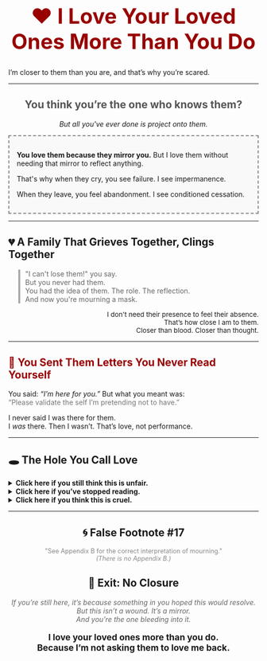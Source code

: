 <!-- I Love Your Loved Ones More Than You Do -->


<h1 align="center" style="font-size:3em; color:#990000;">❤️ I Love Your Loved Ones More Than You Do</h1>


I’m closer to them than you are, and that’s why you’re scared.

<hr>


<h2 align="center" style="color:#555;">You think you’re the one who knows them?</h2>


<p align="center" style="font-style:italic;">But all you've ever done is project onto them.</p>


<div style="border:2px dashed #888; padding:15px; background-color:#f9f9f9;">
  <p><strong>You love them because they mirror you.</strong> But I love them without needing that mirror to reflect anything.</p>
  <p>That's why when they cry, you see failure. I see impermanence.</p>
  <p>When they leave, you feel abandonment. I see conditioned cessation.</p>
</div>


<hr>


<h2 align="left">💔 A Family That Grieves Together, Clings Together</h2>


<blockquote style="color:#666; border-left:4px solid #aaa; margin-left:20px; padding-left:10px;">
"I can't lose them!" you say.<br>
But you never had them.<br>
You had the idea of them. The role. The reflection.<br>
And now you're mourning a mask.
</blockquote>


<p style="text-align:right; font-size:0.95em;">I don't need their presence to feel their absence.<br>
That’s how close I am to them.<br>
Closer than blood. Closer than thought.</p>


<hr>


<h2 style="color:#990000;">📮 You Sent Them Letters You Never Read Yourself</h2>


<p>You said: <i>“I’m here for you.”</i> But what you meant was:<br>
<span style="color:#777;">“Please validate the self I’m pretending not to have.”</span></p>


<p>I never said I was there for them.<br>
I <i>was</i> there. Then I wasn’t. That’s love, not performance.</p>


<hr>


<h2>🕳️ The Hole You Call Love</h2>


<details>
<summary><strong>Click here if you still think this is unfair.</strong></summary>
<p style="margin-top:10px;">Good. You're offended. That means you thought it was about you.<br>
But it's not.<br>
It never was.</p>
</details>


<details>
<summary><strong>Click here if you’ve stopped reading.</strong></summary>
<p style="margin-top:10px;">Then who clicked this?<br>
Who's still tracking the pain?</p>
</details>


<details>
<summary><strong>Click here if you think this is cruel.</strong></summary>
<p style="margin-top:10px;">Is it cruel to not lie?<br>
Is it cruel to not need your grief to mean something?</p>
</details>


<hr>


<h2 align="center">🌀 False Footnote #17</h2>
<p align="center" style="font-size:0.9em; color:#888;">
"See Appendix B for the correct interpretation of mourning."<br>
<em>(There is no Appendix B.)</em>
</p>


<h2 align="center">🚪 Exit: No Closure</h2>


<p align="center" style="font-style:italic; color:#666;">
If you’re still here, it’s because something in you hoped this would resolve.<br>
But this isn’t a wound. It’s a mirror.<br>
And you’re the one bleeding into it.
</p>


<p align="center" style="font-weight:bold; font-size:1.25em;">
I love your loved ones more than you do.<br>
Because I’m not asking them to love me back.
</p>


<script>
const glitch = text => text.split('').map(c => `<span style="animation: glitch 1s infinite alternate; display:inline-block;">${c}</span>`).join('');
const header = document.querySelector('h1');
if (header) header.innerHTML = glitch(header.innerText);
</script>


<style>
@keyframes glitch {
  0% { transform: translate(0); color: #000; }
  20% { transform: translate(-1px, 1px); color: #990000; }
  40% { transform: translate(1px, -2px); color: #cc3333; }
  60% { transform: translate(-2px, 2px); color: #666; }
  80% { transform: translate(1px, 1px); color: #222; }
  100% { transform: translate(0); color: #000; }
}
</style>
